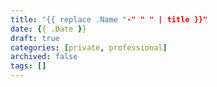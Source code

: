 ```yaml
---
title: "{{ replace .Name "-" " " | title }}"
date: {{ .Date }}
draft: true
categories: [private, professional]
archived: false
tags: []
---
```


